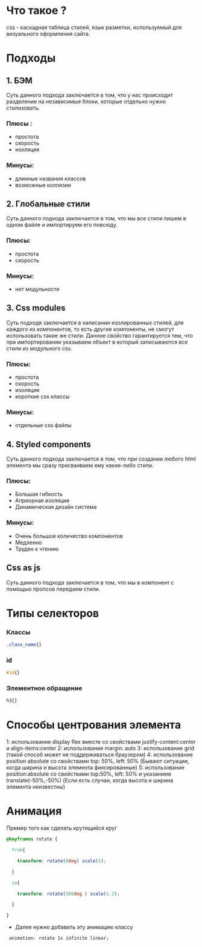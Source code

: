 # Что такое ?
css - каскадная таблица стилей, язык разметки, используемый для визуального оформления сайта.
# Подходы
## 1. БЭМ
Суть данного подхода заключается в том, что у нас происходит разделение на независимые блоки, которые отдельно нужно стилизовать.
### Плюсы :
- простота
- скорость
- изоляция
### Минусы:
- длинные названия классов
- возможные коллизии
## 2. Глобальные стили
Суть данного подхода заключается в том, что мы все стили пишем в одном файле и импортируем его повсюду.
### Плюсы: 
- простота
- скорость
### Минусы: 
- нет модульности
## 3. Css modules
Суть подходя заключается в написании изолированных стилей, для каждого из компонентов, то есть другие компоненты, не смогут использовать такие же стили. Данное свойство гарантируется тем, что при импортировании указываем объект в который записываются все стили из модульного css.
### Плюсы:
- простота
- скорость
- изоляция
- короткие css классы
### Минусы:
- отдельные css файлы
## 4. Styled components
Суть данного подхода заключается в том, что при создании любого html элемента мы сразу присваиваем ему какие-либо стили.
### Плюсы:
- Большая гибкость
- Априорная изоляция
- Динамическая дизайн система
### Минусы:
- Очень большое количество компонентов
- Медленно
- Труден к чтению
## Css as js
Суть данного подхода заключается в том, что мы в компонент с помощью пропсов передаем стили.
# Типы селекторов
### Классы
~~~ css
.class_name{}
~~~
### id
~~~ css
#id{}
~~~
### Элементное обращение
~~~ css
h3{}
~~~
# Способы центрования элемента
1: использование display flex вместе со свойствами justify-content:center и align-items:center
2: использование margin: auto
3: использование grid (такой способ может не поддерживаться браузером)
4: использование position absolute со свойствами top: 50%, left: 50% (Бывают ситуации, когда ширина и высота элемента фиксированные)
5: использование position:absolute со свойствами top:50%, left: 50% и указанием translate(-50%,-50%) (Если есть случаи, когда высота и ширина элемента неизвестны)
# Анимация
Пример того как сделать крутящийся круг
~~~ css
@keyframes rotate {

  from{

    transform: rotate(0deg) scale(1);

  }

  to{

    transform: rotate(360deg ) scale(1.2);

  }

}
~~~
- Далее нужно добавить эту анимацию классу
~~~ css
 animation: rotate 1s infinite linear;
~~~